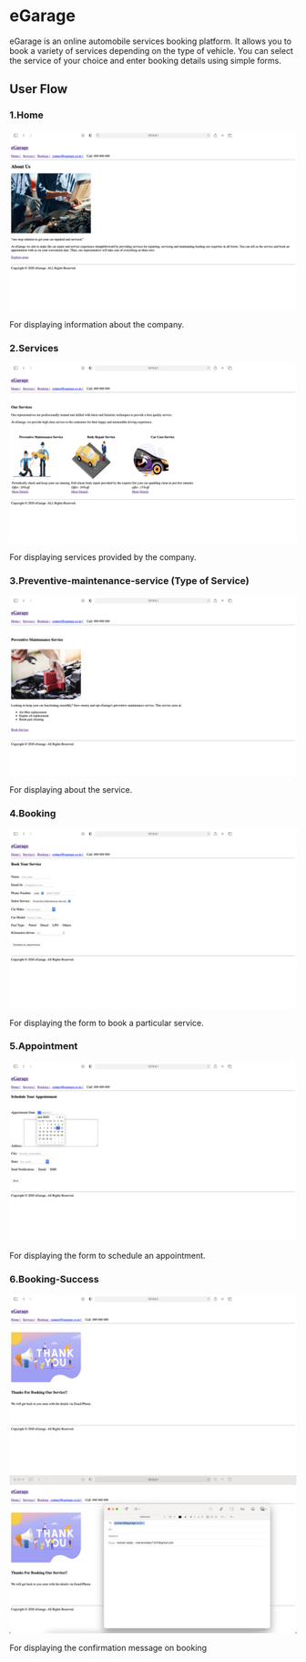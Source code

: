 # eGarage 

eGarage is an online automobile services booking platform. It allows you to book a variety of services depending on the type of vehicle. 
You can select the service of your choice and enter booking details using simple forms.

## User Flow

### 1.Home 

![Screenshot 1](screenshots/Home.png)

For displaying information about the company.

### 2.Services

![Screenshot 1](screenshots/Services.png)

For displaying services provided by the company.

### 3.Preventive-maintenance-service (Type of Service)

![Screenshot 1](screenshots/TypeOfService.png)

For displaying about the service.

### 4.Booking

![Screenshot 1](screenshots/Booking.png)

For displaying the form to book a particular service.

### 5.Appointment

![Screenshot 1](screenshots/Scheduling.png)

For displaying the form to schedule an appointment.

### 6.Booking-Success

![Screenshot 1](screenshots/Confirmation.png)  ![Screenshot 1](screenshots/Email.png)

For displaying the confirmation message on booking
